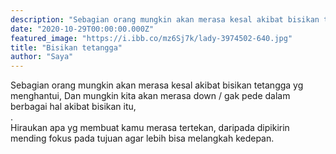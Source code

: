 ```yaml
---
description: "Sebagian orang mungkin akan merasa kesal akibat bisikan tetangga yg menghantui"
date: "2020-10-29T00:00:00.000Z"
featured_image: "https://i.ibb.co/mz6Sj7k/lady-3974502-640.jpg"
title: "Bisikan tetangga"
author: "Saya"
---
```


Sebagian orang mungkin akan merasa kesal akibat bisikan tetangga yg menghantui, Dan mungkin kita akan merasa down / gak pede dalam berbagai hal akibat bisikan itu,  
.  
Hiraukan apa yg membuat kamu merasa tertekan, daripada dipikirin mending fokus pada tujuan agar lebih bisa melangkah kedepan.
